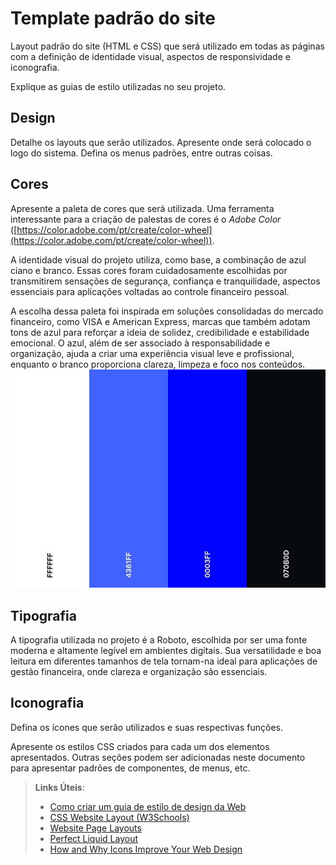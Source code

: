 # Template padrão do site

Layout padrão do site (HTML e CSS) que será utilizado em todas as páginas com a definição de identidade visual, aspectos de responsividade e iconografia.

Explique as guias de estilo utilizadas no seu projeto.

## Design

Detalhe os layouts que serão utilizados. Apresente onde será colocado o logo do sistema. Defina os menus padrões, entre outras coisas.


## Cores

Apresente a paleta de cores que será utilizada. Uma ferramenta interessante para a criação de palestas de cores é o *Adobe Color* ([https://color.adobe.com/pt/create/color-wheel](https://color.adobe.com/pt/create/color-wheel)).
</br>

A identidade visual do projeto utiliza, como base, a combinação de azul ciano e branco. Essas cores foram cuidadosamente escolhidas por transmitirem sensações de segurança, confiança e tranquilidade, aspectos essenciais para aplicações voltadas ao controle financeiro pessoal.

A escolha dessa paleta foi inspirada em soluções consolidadas do mercado financeiro, como VISA e American Express, marcas que também adotam tons de azul para reforçar a ideia de solidez, credibilidade e estabilidade emocional. O azul, além de ser associado à responsabilidade e organização, ajuda a criar uma experiência visual leve e profissional, enquanto o branco proporciona clareza, limpeza e foco nos conteúdos.
</br>
![Cores utilizadas](img/fintime_cp_sm.jpg)

## Tipografia

A tipografia utilizada no projeto é a Roboto, escolhida por ser uma fonte moderna e altamente legível em ambientes digitais. Sua versatilidade e boa leitura em diferentes tamanhos de tela tornam-na ideal para aplicações de gestão financeira, onde clareza e organização são essenciais.

## Iconografia

Defina os ícones que serão utilizados e suas respectivas funções.

Apresente os estilos CSS criados para cada um dos elementos apresentados.
Outras seções podem ser adicionadas neste documento para apresentar padrões de componentes, de menus, etc.


> **Links Úteis**:
>
> -  [Como criar um guia de estilo de design da Web](https://edrodrigues.com.br/blog/como-criar-um-guia-de-estilo-de-design-da-web/#)
> - [CSS Website Layout (W3Schools)](https://www.w3schools.com/css/css_website_layout.asp)
> - [Website Page Layouts](http://www.cellbiol.com/bioinformatics_web_development/chapter-3-your-first-web-page-learning-html-and-css/website-page-layouts/)
> - [Perfect Liquid Layout](https://matthewjamestaylor.com/perfect-liquid-layouts)
> - [How and Why Icons Improve Your Web Design](https://usabilla.com/blog/how-and-why-icons-improve-you-web-design/)
